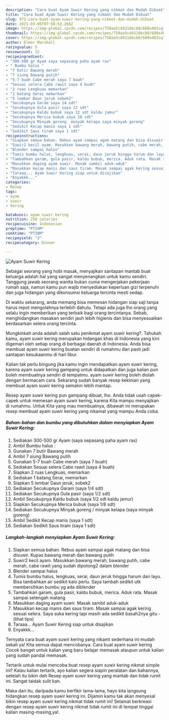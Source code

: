 ```yaml
---
description: "Cara buat Ayam Suwir Kering yang nikmat dan Mudah Dibuat"
title: "Cara buat Ayam Suwir Kering yang nikmat dan Mudah Dibuat"
slug: 972-cara-buat-ayam-suwir-kering-yang-nikmat-dan-mudah-dibuat
date: 2021-03-05T07:58:53.266Z
image: https://img-global.cpcdn.com/recipes/750aa5cd4316bcb0/680x482cq70/ayam-suwir-kering-foto-resep-utama.jpg
thumbnail: https://img-global.cpcdn.com/recipes/750aa5cd4316bcb0/680x482cq70/ayam-suwir-kering-foto-resep-utama.jpg
cover: https://img-global.cpcdn.com/recipes/750aa5cd4316bcb0/680x482cq70/ayam-suwir-kering-foto-resep-utama.jpg
author: Elmer Marshall
ratingvalue: 5
reviewcount: 12
recipeingredient:
- "300-500 gr Ayam saya sepasang paha ayam ras"
- " Bumbu halus "
- "7 butir Bawang merah"
- "7 siung Bawang putih"
- "5-7 buah Cabe merah saya 7 buah"
- "Sesuai selera Cabe rawit saya 4 buah"
- "2 ruas Lengkuas memarkan"
- "1 batang Serai memarkan"
- "5 lembar Daun jeruk sobek2"
- "Secukupnya Garam saya 14 sdt"
- "Secukupnya Gula pasir saya 12 sdt"
- "Secukupnya Kaldu bubuk saya 12 sdt kaldu jamur"
- "Secukupnya Merica bubuk saya 18 sdt"
- "Secukupnya Minyak goreng  minyak kelapa saya minyak goreng"
- "Sedikit Kecap manis saya 1 sdt"
- "Sedikit Saus tiram saya 1 sdt"
recipeinstructions:
- "Siapkan semua bahan. Rebus ayam sampai agak matang dan bisa disuwir. Kupas bawang merah dan bawang putih"
- "Suwir2 kecil ayam. Masukkan bawang merah, bawang putih, cabe merah, cabe rawit yang sudah dipotong2 dalam blender"
- "Blender sampai halus"
- "Tumis bumbu halus, lengkuas, serai, daun jeruk hingga harum dan layu. Bisa tambahkan air sedikit kalo perlu. Saya tambah sedikit utk membersihkan bumbu yg ada diblender"
- "Tambahkan garam, gula pasir, kaldu bubuk, merica. Aduk rata. Masak sampai setengah matang"
- "Masukkan daging ayam suwir. Masak sambil aduk-aduk"
- "Masukkan kecap manis dan saus tiram. Masak sampai agak kering sesuai selera. Saya suka kering tapi masih ada sedikit basah2nya gitu           (lihat tips)"
- "Taraaa... Ayam Suwir Kering siap untuk disajikan"
- "Enyakkk..."
categories:
- Resep
tags:
- ayam
- suwir
- kering

katakunci: ayam suwir kering 
nutrition: 258 calories
recipecuisine: Indonesian
preptime: "PT24M"
cooktime: "PT38M"
recipeyield: "3"
recipecategory: Dinner

---
```



![Ayam Suwir Kering](https://img-global.cpcdn.com/recipes/750aa5cd4316bcb0/680x482cq70/ayam-suwir-kering-foto-resep-utama.jpg)

Sebagai seorang yang hobi masak, menyajikan santapan mantab buat keluarga adalah hal yang sangat menyenangkan untuk kamu sendiri. Tanggung jawab seorang  wanita bukan cuma mengerjakan pekerjaan rumah saja, namun kamu pun wajib menyediakan keperluan gizi terpenuhi dan juga hidangan yang dikonsumsi keluarga tercinta mesti sedap.

Di waktu  sekarang, anda memang bisa memesan hidangan siap saji tanpa harus repot mengolahnya terlebih dahulu. Tetapi ada juga lho orang yang selalu ingin memberikan yang terbaik bagi orang tercintanya. Sebab, menghidangkan masakan sendiri jauh lebih higienis dan bisa menyesuaikan berdasarkan selera orang tercinta. 



Mungkinkah anda adalah salah satu penikmat ayam suwir kering?. Tahukah kamu, ayam suwir kering merupakan hidangan khas di Indonesia yang kini digemari oleh setiap orang di berbagai daerah di Indonesia. Anda bisa membuat ayam suwir kering buatan sendiri di rumahmu dan pasti jadi santapan kesukaanmu di hari libur.

Kalian tak perlu bingung jika kamu ingin mendapatkan ayam suwir kering, karena ayam suwir kering gampang untuk didapatkan dan juga kalian pun boleh membuatnya sendiri di tempatmu. ayam suwir kering boleh diolah dengan bermacam cara. Sekarang sudah banyak resep kekinian yang membuat ayam suwir kering semakin lebih mantap.

Resep ayam suwir kering pun gampang dibuat, lho. Anda tidak usah capek-capek untuk memesan ayam suwir kering, karena Kita mampu menyajikan di rumahmu. Untuk Kita yang mau membuatnya, dibawah ini merupakan resep membuat ayam suwir kering yang nikamat yang mampu Anda coba.

<!--inarticleads1-->

##### Bahan-bahan dan bumbu yang dibutuhkan dalam menyiapkan Ayam Suwir Kering:

1. Sediakan 300-500 gr Ayam (saya sepasang paha ayam ras)
1. Ambil  Bumbu halus :
1. Gunakan 7 butir Bawang merah
1. Ambil 7 siung Bawang putih
1. Gunakan 5-7 buah Cabe merah (saya 7 buah)
1. Sediakan Sesuai selera Cabe rawit (saya 4 buah)
1. Siapkan 2 ruas Lengkuas, memarkan
1. Sediakan 1 batang Serai, memarkan
1. Siapkan 5 lembar Daun jeruk, sobek2
1. Sediakan Secukupnya Garam (saya 1/4 sdt)
1. Sediakan Secukupnya Gula pasir (saya 1/2 sdt)
1. Ambil Secukupnya Kaldu bubuk (saya 1/2 sdt kaldu jamur)
1. Siapkan Secukupnya Merica bubuk (saya 1/8 sdt)
1. Sediakan Secukupnya Minyak goreng / minyak kelapa (saya minyak goreng)
1. Ambil Sedikit Kecap manis (saya 1 sdt)
1. Sediakan Sedikit Saus tiram (saya 1 sdt)




<!--inarticleads2-->

##### Langkah-langkah menyiapkan Ayam Suwir Kering:

1. Siapkan semua bahan. Rebus ayam sampai agak matang dan bisa disuwir. Kupas bawang merah dan bawang putih
1. Suwir2 kecil ayam. Masukkan bawang merah, bawang putih, cabe merah, cabe rawit yang sudah dipotong2 dalam blender
1. Blender sampai halus
1. Tumis bumbu halus, lengkuas, serai, daun jeruk hingga harum dan layu. Bisa tambahkan air sedikit kalo perlu. Saya tambah sedikit utk membersihkan bumbu yg ada diblender
1. Tambahkan garam, gula pasir, kaldu bubuk, merica. Aduk rata. Masak sampai setengah matang
1. Masukkan daging ayam suwir. Masak sambil aduk-aduk
1. Masukkan kecap manis dan saus tiram. Masak sampai agak kering sesuai selera. Saya suka kering tapi masih ada sedikit basah2nya gitu -           (lihat tips)
1. Taraaa... Ayam Suwir Kering siap untuk disajikan
1. Enyakkk...




Ternyata cara buat ayam suwir kering yang nikamt sederhana ini mudah sekali ya! Kita semua dapat mencobanya. Cara buat ayam suwir kering Cocok banget untuk kalian yang baru belajar memasak ataupun untuk kalian yang sudah pandai memasak.

Tertarik untuk mulai mencoba buat resep ayam suwir kering nikmat simple ini? Kalau kalian tertarik, ayo kalian segera siapin peralatan dan bahannya, setelah itu bikin deh Resep ayam suwir kering yang mantab dan tidak rumit ini. Sangat taidak sulit kan. 

Maka dari itu, daripada kamu berfikir lama-lama, hayo kita langsung hidangkan resep ayam suwir kering ini. Dijamin kamu tak akan menyesal bikin resep ayam suwir kering nikmat tidak rumit ini! Selamat berkreasi dengan resep ayam suwir kering nikmat tidak rumit ini di tempat tinggal kalian masing-masing,ya!.

